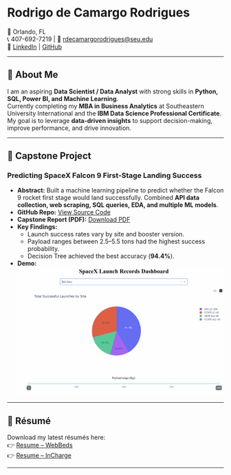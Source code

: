 # Rodrigo de Camargo Rodrigues

📍 Orlando, FL  
📞 407-692-7219 | 📧 rdecamargorodrigues@seu.edu  
🔗 [LinkedIn](https://www.linkedin.com/in/rodrigo-rodrigues-9368171a/) | [GitHub](https://github.com/digaorcr/Portfolio)  

---

## 👋 About Me
I am an aspiring **Data Scientist / Data Analyst** with strong skills in **Python, SQL, Power BI, and Machine Learning**.  
Currently completing my **MBA in Business Analytics** at Southeastern University International and the **IBM Data Science Professional Certificate**.  
My goal is to leverage **data-driven insights** to support decision-making, improve performance, and drive innovation.  

---

## 🚀 Capstone Project  
### Predicting SpaceX Falcon 9 First-Stage Landing Success
- **Abstract:** Built a machine learning pipeline to predict whether the Falcon 9 rocket first stage would land successfully. Combined **API data collection, web scraping, SQL queries, EDA, and multiple ML models**.  
- **GitHub Repo:** [View Source Code](https://github.com/digaorcr/Capstone)  
- **Capstone Report (PDF):** [Download PDF](https://github.com/digaorcr/Portfolio/blob/main/ds-capstone-RodrigoRodrigues.pdf)  
- **Key Findings:**  
  - Launch success rates vary by site and booster version.  
  - Payload ranges between 2.5–5.5 tons had the highest success probability.  
  - Decision Tree achieved the best accuracy (**94.4%**).  
- **Demo:**  
  ![Dashboard Screenshot](https://github.com/digaorcr/Capstone/blob/main/plotly1.png)  

---

## 📄 Résumé  
Download my latest résumés here:  
👉 [Resume – WebBeds](https://github.com/digaorcr/Portfolio/blob/main/resume_webbeds_rodrigo.pdf)  
👉 [Resume – InCharge](https://github.com/digaorcr/Portfolio/blob/main/resume_incharge_rodrigo.pdf)  

---

